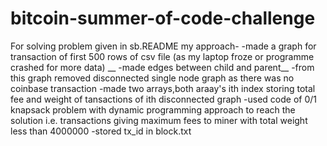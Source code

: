 # bitcoin-summer-of-code-challenge
For  solving problem given in sb.README my approach-
 -made a graph for transaction of first 500 rows of csv file (as my laptop froze or programme crashed for more data) __
 -made edges between child and parent__
 -from this graph removed disconnected single node graph as there was no coinbase transaction
 -made two arrays,both araay's ith index storing total fee and  weight of tansactions  of ith disconnected graph 
 -used code of 0/1 knapsack problem with dynamic programming approach to reach the solution i.e. transactions giving maximum fees to miner with total weight less than 4000000
 -stored tx_id in block.txt
 
